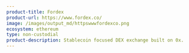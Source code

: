 ```yaml
---
product-title: Fordex
product-url: https://www.fordex.co/
image: /images/output_md/httpswwwfordexco.png
ecosystem: ethereum
type: non-custodial
product-description: Stablecoin focused DEX exchange built on 0x.   
---
```

